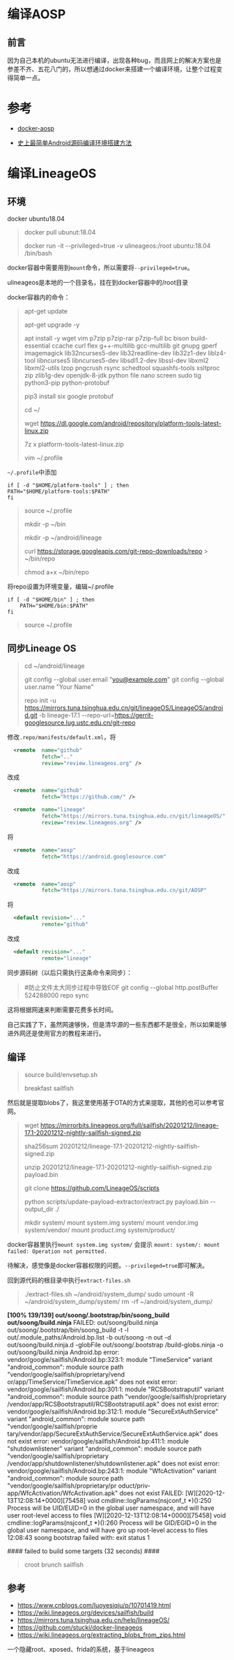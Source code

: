 # 编译AOSP

## 前言

因为自己本机的ubuntu无法进行编译，出现各种bug，而且网上的解决方案也是参差不齐、五花八门的，所以想通过docker来搭建一个编译环境，让整个过程变得简单一点。





# 参考

- [docker-aosp](https://github.com/kylemanna/docker-aosp)

- [史上最简单Android源码编译环境搭建方法](http://weishu.me/2016/12/30/simple-way-to-compile-android-source/)





# 编译LineageOS

## 环境

docker ubuntu18.04

> docker pull ubunut:18.04
>
> docker run -it --privileged=true -v ulineageos:/root ubuntu:18.04 /bin/bash

docker容器中需要用到`mount`命令，所以需要将`--privileged=true`。

ulineageos是本地的一个目录名，挂在到docker容器中的/root目录

docker容器内的命令：

> apt-get update
>
> apt-get upgrade -y
>
> apt install -y wget vim p7zip p7zip-rar p7zip-full bc bison build-essential ccache curl flex g++-multilib gcc-multilib git gnupg gperf imagemagick lib32ncurses5-dev lib32readline-dev lib32z1-dev liblz4-tool libncurses5 libncurses5-dev libsdl1.2-dev libssl-dev libxml2 libxml2-utils lzop pngcrush rsync schedtool squashfs-tools xsltproc zip zlib1g-dev openjdk-8-jdk python file nano screen sudo tig python3-pip python-protobuf
>
> pip3 install six google protobuf
>
> cd ~/
>
> wget https://dl.google.com/android/repository/platform-tools-latest-linux.zip
>
> 7z x platform-tools-latest-linux.zip
>
> vim ~/.profile

`~/.profile`中添加

```
if [ -d "$HOME/platform-tools" ] ; then
PATH="$HOME/platform-tools:$PATH"
fi
```

> source ~/.profile
>
> mkdir -p ~/bin
>
> mkdir -p ~/android/lineage
>
> curl https://storage.googleapis.com/git-repo-downloads/repo > ~/bin/repo
>
> chmod a+x ~/bin/repo

将repo设置为环境变量，编辑~/.profile

```
if [ -d "$HOME/bin" ] ; then
    PATH="$HOME/bin:$PATH"
fi
```

> source ~/.profile

## 同步Lineage OS


> cd ~/android/lineage
>
> git config --global user.email "you@example.com"
> git config --global user.name "Your Name"
> 
> repo init -u https://mirrors.tuna.tsinghua.edu.cn/git/lineageOS/LineageOS/android.git -b lineage-17.1 --repo-url=https://gerrit-googlesource.lug.ustc.edu.cn/git-repo 

修改`.repo/manifests/default.xml`，将

```xml
  <remote  name="github"
           fetch=".."
           review="review.lineageos.org" />
```

改成

```xml
  <remote  name="github"
           fetch="https://github.com/" />

  <remote  name="lineage"
           fetch="https://mirrors.tuna.tsinghua.edu.cn/git/lineageOS/"
           review="review.lineageos.org" />
```

将

```xml
  <remote  name="aosp"
           fetch="https://android.googlesource.com"
```

改成

```xml
  <remote  name="aosp"
           fetch="https://mirrors.tuna.tsinghua.edu.cn/git/AOSP"
```

将

```xml
  <default revision="..."
           remote="github"
```

改成

```xml
  <default revision="..."
           remote="lineage"
```

同步源码树（以后只需执行这条命令来同步）：

> #防止文件太大同步过程中导致EOF
> git config --global http.postBuffer 524288000
> repo sync

这将根据网速来判断需要花费多长时间。

自己实践了下，虽然网速够快，但是清华源的一些东西都不是很全，所以如果能够进外网还是使用官方的教程来进行。

## 编译

> source build/envsetup.sh
>
> breakfast sailfish

然后就是提取blobs了，我这里使用基于OTA的方式来提取，其他的也可以参考官网。

> wget https://mirrorbits.lineageos.org/full/sailfish/20201212/lineage-17.1-20201212-nightly-sailfish-signed.zip
>
> sha256sum 20201212/lineage-17.1-20201212-nightly-sailfish-signed.zip
>
> unzip 20201212/lineage-17.1-20201212-nightly-sailfish-signed.zip payload.bin
>
> git clone https://github.com/LineageOS/scripts
>
> python scripts/update-payload-extractor/extract.py payload.bin --output_dir ./
>
> mkdir system/
> mount system.img system/
> mount vendor.img system/vendor/
> mount product.img system/product/

docker容器里执行`mount system.img system/` 会提示  `mount: system/: mount failed: Operation not permitted.`

待解决，感觉像是docker容器权限的问题。`--privileged=true`即可解决。

回到源代码的根目录中执行`extract-files.sh`

> ./extract-files.sh ~/android/system_dump/
> sudo umount -R ~/android/system_dump/system/
> rm -rf ~/android/system_dump/

**[100% 139/139] out/soong/.bootstrap/bin/soong_build out/soong/build.ninja** 
FAILED: out/soong/build.ninja 
out/soong/.bootstrap/bin/soong_build -t -l out/.module_paths/Android.bp.list -b out/soong -n out -d out/soong/build.ninja.d -globFile out/soong/.bootstrap
/build-globs.ninja -o out/soong/build.ninja Android.bp 
error: vendor/google/sailfish/Android.bp:323:1: module "TimeService" variant "android_common": module source path "vendor/google/sailfish/proprietary/vend
or/app/TimeService/TimeService.apk" does not exist 
error: vendor/google/sailfish/Android.bp:301:1: module "RCSBootstraputil" variant "android_common": module source path "vendor/google/sailfish/proprietary
/vendor/app/RCSBootstraputil/RCSBootstraputil.apk" does not exist 
error: vendor/google/sailfish/Android.bp:312:1: module "SecureExtAuthService" variant "android_common": module source path "vendor/google/sailfish/proprie
tary/vendor/app/SecureExtAuthService/SecureExtAuthService.apk" does not exist 
error: vendor/google/sailfish/Android.bp:411:1: module "shutdownlistener" variant "android_common": module source path "vendor/google/sailfish/proprietary
/vendor/app/shutdownlistener/shutdownlistener.apk" does not exist 
error: vendor/google/sailfish/Android.bp:243:1: module "WfcActivation" variant "android_common": module source path "vendor/google/sailfish/proprietary/pr
oduct/priv-app/WfcActivation/WfcActivation.apk" does not exist 
FAILED: [W][2020-12-13T12:08:14+0000][75458] void cmdline::logParams(nsjconf_t *)():250 Process will be UID/EUID=0 in the global user namespace, and will 
have user root-level access to files 
[W][2020-12-13T12:08:14+0000][75458] void cmdline::logParams(nsjconf_t *)():260 Process will be GID/EGID=0 in the global user namespace, and will have gro
up root-level access to files 
12:08:43 soong bootstrap failed with: exit status 1 

\#### failed to build some targets (32 seconds) ####

> croot
> brunch sailfish

## 参考

- https://www.cnblogs.com/luoyesiqiu/p/10701419.html
- https://wiki.lineageos.org/devices/sailfish/build
- https://mirrors.tuna.tsinghua.edu.cn/help/lineageOS/
- https://github.com/stucki/docker-lineageos
- https://wiki.lineageos.org/extracting_blobs_from_zips.html





一个隐藏root、xposed、frida的系统，基于lineageos